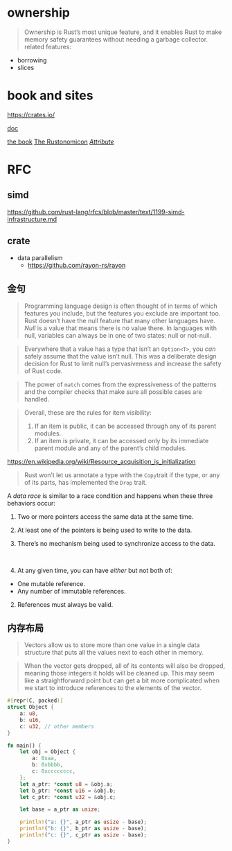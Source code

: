 # ownership
> Ownership is Rust’s most unique feature, and it enables Rust to make memory safety guarantees without needing a garbage collector.
related features: 
- borrowing
- slices

# book and sites
https://crates.io/

[doc](https://doc.rust-lang.org/)

[the book](https://doc.rust-lang.org/book/second-edition/)
[The Rustonomicon](https://doc.rust-lang.org/nomicon/)
[*Attribute* ](https://doc.rust-lang.org/reference/attributes.html)

# RFC

## simd
https://github.com/rust-lang/rfcs/blob/master/text/1199-simd-infrastructure.md

## crate

- data parallelism
    - https://github.com/rayon-rs/rayon

## 金句

> Programming language design is often thought of in terms of which features you include, but the features you exclude are important too. Rust doesn’t have the null feature that many other languages have. *Null* is a value that means there is no value there. In languages with null, variables can always be in one of two states: null or not-null.

> Everywhere that a value has a type that isn’t an `Option<T>`, you *can* safely assume that the value isn’t null. This was a deliberate design decision for Rust to limit null’s pervasiveness and increase the safety of Rust code.

> The power of `match` comes from the
> expressiveness of the patterns and the compiler checks that make sure all
> possible cases are handled.

> Overall, these are the rules for item visibility:
>
> 1. If an item is public, it can be accessed through any of its parent modules.
> 2. If an item is private, it can be accessed only by its immediate parent module and any of the parent’s child modules.

https://en.wikipedia.org/wiki/Resource_acquisition_is_initialization

> Rust won’t let us annotate a type with the `Copy`trait if the type, or any of its parts, has implemented the `Drop` trait.

A *data race* is similar to a race condition and happens when these three behaviors occur:

1. Two or more pointers access the same data at the same time.

2. At least one of the pointers is being used to write to the data.

3. There’s no mechanism being used to synchronize access to the data.

   ​


1. At any given time, you can have *either* but not both of:

- One mutable reference.
- Any number of immutable references.

2. References must always be valid.

## 内存布局

> Vectors allow us to store more than one value in a single data structure that puts all the values next to each other in memory.

> When the vector gets dropped, all of its contents will also be dropped, meaning those integers it holds will be cleaned up. This may seem like a straightforward point but can get a bit more complicated when we start to introduce references to the elements of the vector.

```rust
#[repr(C, packed)]
struct Object {
    a: u8,
    b: u16,
    c: u32, // other members
}

fn main() {
    let obj = Object {
        a: 0xaa,
        b: 0xbbbb,
        c: 0xcccccccc,
    };
    let a_ptr: *const u8 = &obj.a;
    let b_ptr: *const u16 = &obj.b;
    let c_ptr: *const u32 = &obj.c;

    let base = a_ptr as usize;

    println!("a: {}", a_ptr as usize - base);
    println!("b: {}", b_ptr as usize - base);
    println!("c: {}", c_ptr as usize - base);
}
```